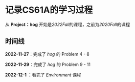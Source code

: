 # 记录CS61A的学习过程

从 **Project：hog** 开始是*2022Fall*的课程，之前为*2020Fall*的课程

## 时间线

**2022-11-27**：完成了 *hog* 的 Problem 4 - 8

**2022-11-29**：完成了 *hog* 的 Problem 9 - 11

**2022-12-1**  ：看完了 *Environment* 课程